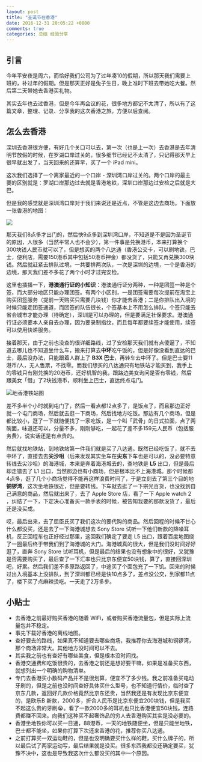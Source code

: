 ```yaml
---
layout: post
title: "圣诞节在香港"
date: 2016-12-31 20:05:22 +0800
comments: true
categories: 总结 经验分享
---
```

## 引言

今年平安夜是周六，而恰好我们公司为了过年凑10的假期，所以那天我们需要上班的，补过年的假期。但是那天正好是兔子生日，晚上准时下班去带她吃大餐。然后第二天带她去香港买礼物。

其实去年也去过香港，但是今年再会议的花，很多地方都记不太清了，所以有了这篇文章，整理、记录、分享我的这次香港之旅，方便以后查阅。

<!--more-->

## 怎么去香港

深圳去香港很方便，有好几个关口可以去，第一次（也是上一次）去香港是去年清明节放假的时候，在罗湖口岸过关的，很多细节已经记不太清了，只记得那天早上很早就出发了，当天回来的还算早，买了一个 iPad mini。

这次我们选择了一个离家最近的一个口岸 - 深圳湾口岸过关的。两个口岸的最主要的区别就是：罗湖口岸那边过去就是香港地铁，深圳口岸那边过安检之后就是大巴。
 
但是我的感觉就是深圳湾口岸对于我们来说还是近点，不管是这边去商场。下面放一张香港的地图：

![](http://ww1.sinaimg.cn/large/0060lm7Tgw1fba96d2j6oj31kw16c7wh.jpg)

那天我们8点多才出门的，然后快9点多到深圳湾口岸，不知道是不是因为圣诞节的原因，人很多（当然平常人也不会少），第一件事是兑换港币，本来打算换个300块钱人民币就可以了，但是想买的两个八达通（香港公交卡，可以刷地铁，巴士，便利店，需要150港币其中包括50港币押金）都没货了，只能又再兑换300块钱。然后就赶紧去排队过境，一共要排两次队，一次是深圳的边境，一个是香港的边境，那天我们差不多花了两个小时才过完安检。

这里也插播一下，**港澳通行证的小知识**：港澳通行证分两种，一种是团签一种是个签，而大部分地区只能办理团签。有两个小区别，一是团签需要每次提前在淘宝上购买团签服务（提前一天购买只需要几块钱）你才能去香港；二是你排队出入境的时候只能走团签通道，而团签的队伍很长，个签基本上不用怎么排队。个签只能去省会城市才能办理（待确定），深圳是可以办理的，但是要满足社保要求。港澳通行证必须要本人亲自去办理，因为要录制指纹，而且每年都要续签才能使用，续签可以使用快递服务。


接着那天，由于之前也没查的很详细路线，过了安检那天我们就有点傻逼了，不知道去哪儿也不知道坐什么车，搬来打算去**中环**吃午饭的，但是好像没看到直达的巴士，最后没办法，只能跟着人群上了 **B3X 巴士**，再转车去中环了。但是巴士要11港币/人，无人售票，不找零。而我们想买的八达通只有地铁站才能买到，我手上的零钱只有刚兑换的20港币，还好机智的我，跟路边美女询问是否有零钱，然后跟美女「借」了2块钱港币，顺利坐上巴士，直达终点屯门。

![地香港铁站图](http://ww2.sinaimg.cn/large/0060lm7Tgw1fba8t7xantj31kw14sace.jpg)

差不多半个小时就到屯门了，然后一看点都12点多了，是饭点了，而且那边正好就一个屯门商场，然后就去逛一下商场，然后找地方吃饭。那边有几个商场，但是都比较小，逛了一下就随便找了一家吃饭，是一个叫「武骨」的日式拉面，点了两碗面，味道还可以，分量不多，刚刚够吃，一起花了差不多159元人民币（包括服务费），说实话还是有点贵的。

然后就找地铁站，到地铁站第一件我们就是买了八达通。既然已经吃饭了，就不去中环了，直接去去**尖沙咀**（后来发现其实坐车在**尖东**下车也是可以的，没必要特意转线去尖沙咀）的海港城，本来是奔着海港城去的，查地铁是 **L5** 出口，但是最后却走错去了 L1 出口，当然那边也有小商场，但是根本比不上海港城。那个时候都4点多，逛了几个小商场觉得不能再这样浪费时间了，于是立刻去了第三个目的地**铜锣湾**，这次坐地铁很近，但是要转线。下车就去逛了一下宗光百货，也没找到自己满意的商品，然后就出来了，去了 Apple Store 店，看了一下 Apple watch 2 ，纠结了一下，下定决心准备买一款手表的时候，被告知我要的那款没货了，最后还是没买成。

哎，最后出来，去了屈臣氏买了我们这次的要代购的商品。然后回程的时候不甘心什么都没买，还是去了一下海港城想去 Sony Store 试听一下他们新款的降噪耳机，反正回程车也正好经过那里，这回我们确定了要走 L5 出口，跟着百度地图绕了一圈最后终于带我们到了海港城的大门。海港城真的很大，但是我们没时间好好逛了，直奔 Sony Store 试听耳机，但是最后的结果也没有想象中的很好，又犹豫是否需要购买了，最后查了一下汇率也只比京东便宜50块钱，算了，直接回深圳吧，好累。然后我们差不多原路返回了，中途买了个面包充了一下饥。回来的时候过出入境基本上没排队，到了深圳都已经是快10点多了，差点没公交，到家都11点了，楼下买了点麻辣烫吃。一天走了2万多步。

## 小贴士

- 去香港之前最好购买香港的随着 WiFi，或者购买香港流量包，但是实际上流量包并不稳定。
- 事先下载好香港的离线地图。
- 查好要去的路线，如果真不知道要去哪些商场，我推荐你去海港城和铜锣湾，那个商场非常大。其他地方没时间可以不去。
- 其实我之前也有查好有哪些美食，但是根本没时间找。
- 香港交通费和吃饭很贵的，去香港之前还是想好要干嘛，如果是准备买东西，就想列出一个明确的购物清单。
- 专门去香港买小数码产品并不是很划算，便宜不了多少钱。我之前准备买电动牙刷的，但是之前也没时间查好具体买什么型号，也不知道行情价，临时查了京东几款，返回好几款价格竟然比京东还贵，当然我还是有发现比京东便宜的，是欧乐B 新款，2000多，折合人民币是比京东便宜200块钱，但是我买不起这么贵的牙刷😭。看了一款2000多的耳机也只比香港便宜50块钱。连路费都赚不回来。向我们这种买不起奢饰品的穷人去香港购买其实是没必要的。
- 香港坐地铁你可以买一日通，88港币，一天的地铁随便坐，但是只能坐地铁，巴士都不能坐，如果你打算下次还来香港的花，推荐你买八达通。
- 之前打算买一双运动鞋的，但是也没明确要买什么样的鞋，买什么牌子的，所以最后试了两家运动写，最后结果就是没买。很多东西我都没还确定要买，犹豫不决中，这也是导致我这次什么都没买的其中一个原因。





